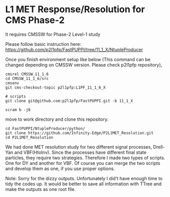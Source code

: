 # L1 MET Response/Resolution for CMS Phase-2

It requires CMSSW for Phase-2 Level-1 study

Please follow basic instruction here: 
https://github.com/p2l1pfp/FastPUPPI/tree/11_1_X/NtupleProducer

Once you finish environment setup like below (This command can be changed depending on CMSSW version. Please check p2l1pfp repository),
```
cmsrel CMSSW_11_1_6
cd CMSSW_11_1_6/src
cmsenv
git cms-checkout-topic p2l1pfp:L1PF_11_1_6_X

# scripts
git clone git@github.com:p2l1pfp/FastPUPPI.git -b 11_1_X

scram b -j8
```
move to work directory and clone this repository.
```
cd FastPUPPI/NtupleProducer/python/
git clone https://github.com/Infinity-Edge/P2L1MET_Resolution.git
cd P2L1MET_Resolution
```

We had done MET resolution study for two different signal processes, Drell-Yan and VBF(HtoInv). Since the processes have different final state particles, they require two strategies. Therefore I made two types of scripts. One for DY and another for VBF. Of course you can merge the two scripts and develop them as one, if you use proper options.

Note: Sorry for the dizzy outputs. Unfortunately I did't have enough time to tidy the codes up. It would be better to save all information with TTree and make the outputs as one root file. 
